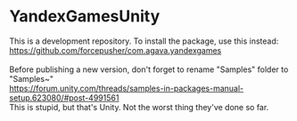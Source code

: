 # YandexGamesUnity

This is a development repository. To install the package, use this instead:<br>
https://github.com/forcepusher/com.agava.yandexgames<br>
<br>
Before publishing a new version, don't forget to rename "Samples" folder to "Samples~"<br>
https://forum.unity.com/threads/samples-in-packages-manual-setup.623080/#post-4991561<br>
This is stupid, but that's Unity. Not the worst thing they've done so far.